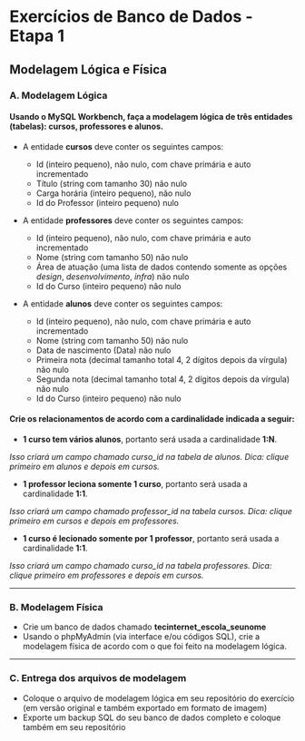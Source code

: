 # Exercícios de Banco de Dados - Etapa 1

## Modelagem Lógica e Física

### A. Modelagem Lógica

#### Usando o MySQL Workbench, faça a modelagem lógica de três entidades (tabelas): **cursos**, **professores** e **alunos**.

- A entidade **cursos** deve conter os seguintes campos:

    - Id (inteiro pequeno), não nulo, com chave primária e auto incrementado
    - Título (string com tamanho 30) não nulo
    - Carga horária (inteiro pequeno), não nulo
    - Id do Professor (inteiro pequeno) nulo

- A entidade **professores** deve conter os seguintes campos:    

    - Id (inteiro pequeno), não nulo, com chave primária e auto incrementado
    - Nome (string com tamanho 50) não nulo
    - Área de atuação (uma lista de dados contendo somente as opções *design*, *desenvolvimento*, *infra*) não nulo
    - Id do Curso (inteiro pequeno) não nulo

- A entidade **alunos** deve conter os seguintes campos:    

    - Id (inteiro pequeno), não nulo, com chave primária e auto incrementado
    - Nome (string com tamanho 50) não nulo
    - Data de nascimento (Data) não nulo
    - Primeira nota (decimal tamanho total 4, 2 dígitos depois da vírgula) não nulo
    - Segunda nota (decimal tamanho total 4, 2 dígitos depois da vírgula) não nulo
    - Id do Curso (inteiro pequeno) não nulo

  
#### Crie os relacionamentos de acordo com a cardinalidade indicada a seguir:

- **1 curso tem vários alunos**, portanto será usada a cardinalidade **1:N**. 

*Isso criará um campo chamado curso_id na tabela de alunos. Dica: clique primeiro em alunos e depois em cursos.*

- **1 professor leciona somente 1 curso**, portanto será usada a cardinalidade **1:1**. 

*Isso criará um campo chamado professor_id na tabela cursos. Dica: clique primeiro em cursos e depois em professores.*

- **1 curso é lecionado somente por 1 professor**, portanto será usada a cardinalidade **1:1**. 

*Isso criará um campo chamado curso_id na tabela professores. Dica: clique primeiro em professores e depois em cursos.*

---

### B. Modelagem Física

- Crie um banco de dados chamado **tecinternet_escola_seunome**
- Usando o phpMyAdmin (via interface e/ou códigos SQL), crie a modelagem física de acordo com o que foi feito na modelagem lógica.

---

### C. Entrega dos arquivos de modelagem

- Coloque o arquivo de modelagem lógica em seu repositório do exercício (em versão original e também exportado em formato de imagem)
- Exporte um backup SQL do seu banco de dados completo e coloque também em seu repositório



